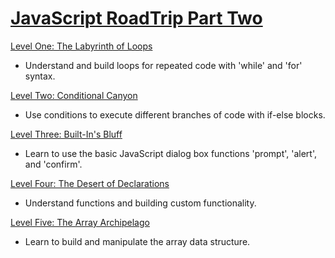 # [JavaScript RoadTrip Part Two](https://www.codeschool.com/courses/javascript-road-trip-part-2)

[Level One: The Labyrinth of Loops](https://github.com/malevolentninja/codeSchool/blob/master/JavaScript_RoadTrip/Part_Two/level_One.md)
- Understand and build loops for repeated code with 'while' and 'for' syntax.

[Level Two: Conditional Canyon](https://github.com/malevolentninja/codeSchool/blob/master/JavaScript_RoadTrip/Part_Two/level_Two.md)
- Use conditions to execute different branches of code with if-else blocks.

[Level Three: Built-In's Bluff](https://github.com/malevolentninja/codeSchool/blob/master/JavaScript_RoadTrip/Part_Two/level_Three.md)
- Learn to use the basic JavaScript dialog box functions 'prompt', 'alert', and 'confirm'.

[Level Four: The Desert of Declarations](https://github.com/malevolentninja/codeSchool/blob/master/JavaScript_RoadTrip/Part_Two/level_Four.md)
- Understand functions and building custom functionality.

[Level Five: The Array Archipelago](https://github.com/malevolentninja/codeSchool/blob/master/JavaScript_RoadTrip/Part_Two/level_Five.md)
- Learn to build and manipulate the array data structure.
